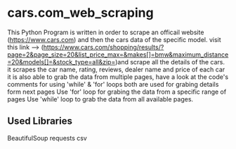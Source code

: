 # cars.com_web_scraping
This Python Program is written in order to scrape an officail website (https://www.cars.com) and then the cars data of the specific model. 
visit this link --> (https://www.cars.com/shopping/results/?page=2&page_size=20&list_price_max=&makes[]=bmw&maximum_distance=20&models[]=&stock_type=all&zip=)and scrape all the details of the cars.
it scrapes the car name, rating, reviews, dealer name and price of each car
it is also able to grab the data from multiple pages, have a look at the code's comments for using
'while' & 'for' loops both are used for grabing details form next pages
Use 'for' loop for grabing the data from a specific range of pages
Use 'while' loop to grab the data from all available pages.

## Used Libraries
BeautifulSoup
requests
csv

